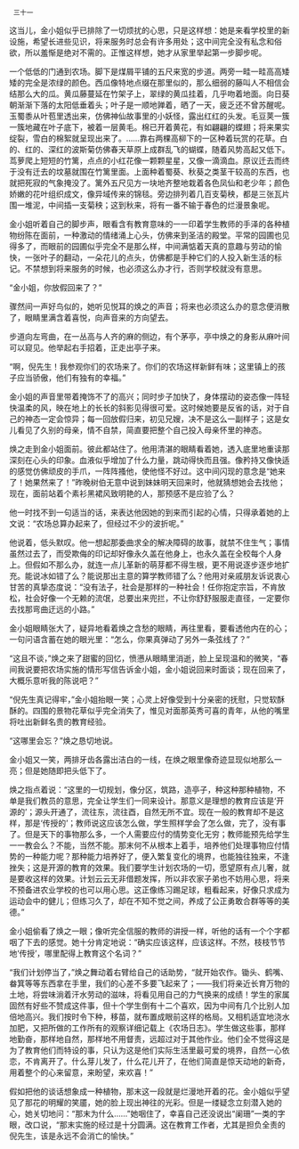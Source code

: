      三十一 

   这当儿，金小姐似乎已排除了一切烦扰的心思，只是这样想：她是来看学校里的新设施，希望长进些见识，将来服务时总会有许多用处；这中间完全没有私念和俗欲，所以羞惭是绝对不需的。正惟这样想，她才从家里举起第一步脚步呢。 

   一个低低的门通到农场。脚下是煤屑平铺的五尺来宽的步道。两旁一畦一畦高高矮矮的完全是浓绿的颜色。西瓜像特地点缀在那里似的，那么细弱的藤叫人不相信会结那么大的瓜。黄瓜藤蔓延在竹架子上，翠绿的黄瓜挂着，几乎吻着地面。向日葵朝渐渐下落的太阳低垂着头；叶子是一顺地亸着，晒了一天，疲乏还不曾苏醒呢。玉蜀黍从叶苞里透出来，仿佛神仙故事里的小妖怪，露出红红的头发。毛豆荚一簇一簇地藏在叶子底下，被着一层黄毛。棉已开着黄花，有如翩翩的蝶翅；将来果实绽裂，雪白的棉絮就呈现出来了。……靠右两棵高柳下的一区种着玩赏的花草。白的、红的、深红的波斯菊仿佛春天草原上成群乱飞的蝴蝶，随着风势高起又低下。茑萝爬上短短的竹篱，点点的小红花像一颗颗星星，又像一滴滴血。原议迁去而终于没有迁去的坟墓就围在竹篱里面。上面种着蜀葵、秋葵之类茎干较高的东西，也就把死寂的气象掩没了。篱外五尺见方一块地齐整地栽着各色凤仙和老少年；颜色娇嫩的花叶组织成文，像异域传来的锦毯。旁边排列着几百支菊秧，都是三张瓦片围一堆泥，中间插一支菊秧；这到秋来，将有一番不输于春色的烂漫景象呢。 

   金小姐听着自己的脚步声，眼看含有教育意味的一一印着学生教师的手泽的各种植物纷陈在面前，一种激动的情绪涌上心头，仿佛来到圣洁的殿堂。平常的园圃也见得多了，而眼前的园圃似乎完全不是那么样，中间满惦着天真的意趣与劳动的愉快，一张叶子的翻动，一朵花儿的点头，仿佛都是手种它们的人投入新生活的标记。不禁想到将来服务的时候，也必须这么办才行，否则学校就没有意思。 

   “金小姐，你放假回来了？” 

   骤然间一声好鸟似的，她听见悦耳的焕之的声音；将来也必须这么办的意念便消散了，眼睛里满含着喜悦，向声音来的方向望去。 

   步道向左弯曲，在一丛高与人齐的麻的侧边，有个茅亭，亭中焕之的身影从麻叶间可以窥见。他举起右手招着，正走出亭子来。 

   “啊，倪先生！我参观你们的农场来了。你们的农场这样新鲜有味；这里镇上的孩子应当骄傲，他们有独有的幸福。” 

   金小姐的声音里带着掩饰不了的高兴；同时步子加快了，身体摆动的姿态像一阵轻快温柔的风，映在地上的长长的斜影见得很可爱。这时候她要是反省的话，对于自己的神态一定会惊异；每一回放假归来，初见兄嫂，决不是这么一副样子；这是女儿看见了久别的母亲，情不自禁，简直要把整个自己投入母亲怀里的神态。 

   焕之走到金小姐面前。彼此都站住了。他用清湛的眼睛看着她，透入底里地重读那深刻在心头的印象。血液似乎增加了什么力量，跳动得快而且强。像矜持又像快适的感觉仿佛顽皮的手爪，一阵阵搔他，使他怪不好过。这中间闪现的意念是“她来了！她果然来了！”昨晚树伯无意中说到妹妹明天回来时，他就猜想她会去找他；现在，面前站着个素衫黑裙风致明艳的人，那预感不是应验了么？ 

   他一时找不到一句适当的话，来表达他因她的到来而引起的心情，只得承着她的上文说：“农场总算办起来了，但经过不少的波折呢。” 

   他说着，低头默叹。他一想起那委曲求全的解决障碍的故事，就禁不住生气；事情虽然过去了，而受欺侮的印记却好像永久盖在他身上，也永久盖在全校每个人身上。但假如不那么办，就连一点儿革新的萌芽都不得生根，更不用说逐步逐步地扩充。能说冰如错了么？能说那出主意的算学教师错了么？他用对亲戚朋友诉说衷心甘苦的真挚态度说：“没有法子，社会是那样的一种社会！任你抱定宗旨，不肯放松，社会好像一个无赖的流氓，总要出来兜拦，不让你舒舒服服走直径，一定要你去找那弯曲迂远的小路。” 

   金小姐眼睛张大了，疑异地看着焕之含愁的眼睛，再往里看，要看透他内在的心；一句问语含蓄在她的眼光里：“怎么，你果真弹动了另外一条弦线了？” 

   “这且不谈，”焕之来了甜蜜的回忆，愤懑从眼睛里消逝，脸上呈现温和的微笑，“春间我说要把农场实施的情形写信告诉金小姐，金小姐说回来时面谈；现在回来了，大概乐意听我的陈说吧？” 

   “倪先生真记得牢，”金小姐抬眼一笑；心灵上好像受到十分亲密的抚慰，只觉软酥酥的。四围的景物花草似乎完全消失了，惟见对面那英秀可喜的青年，从他的嘴里将吐出新鲜名贵的教育经验。 

   “这哪里会忘？”焕之恳切地说。 

   金小姐又一笑，两排牙齿各露出洁白的一线，在焕之眼里像奇迹显现似地那么一亮；但是她随即把头低下了。 

   焕之指点着说：“这里的一切规划，像分区，筑路，造亭子，种这种那种植物，不单是我们教员的意思，完全让学生们一同来设计。那意义是理想的教育应该是‘开源的’；源头开通了，流往东，流往酉，自然无所不宜。现在一般的教育却不是这样，那是‘传授的’；教师说这应该怎么做，学生照样学会了怎么做，完了，没有事了。但是天下的事物那么多，一个人需要应付的情势变化无穷；教师能预先给学生一一教会么？不能，当然不能。那末何不从根本上着手，培养他们处理事物应付情势的一种能力呢？那种能力培养好了，便入繁复变化的境界，也能独往独来，不逢挫失；这是开源的教育的效果。我们要学生计划农场的一切，愿望原有点儿奢，就是要收这样的效果。计划云云无非借题发挥，所以非农家子弟也不妨用心思，将来不预备进农业学校的也可以用心思。这正像练习踢足球，粗看起来，好像只求成为运动会中的健儿；但练习久了，却在不知不觉之间，养成了公正勇敢合群等等的美德。” 

   金小姐偷看了焕之一眼；像听完全信服的教师的讲授一样，听他的话有一个个字都咽了下去的感觉。她十分肯定地说：“确实应该这样，应该这样。不然，枝枝节节地‘传授’，哪里配得上教育这个名词？” 

   “我们计划停当了，”焕之舞动着右臂给自己的话助势，“就开始农作。锄头、鹤嘴、畚箕等等东西拿在手里，我们的心差不多要飞起来了；——我们将亲近长育万物的土地，将尝味淌着汗水劳动的滋味，将看见用自己的力气换来的成绩！学生的家属固然有好些不赞成这件事，但十个学生倒有十二个喜欢，因为中间有几个比别人加倍地高兴。我们按时令下种，移苗，就布置成眼前这样的格局。又相机适宜地浇水加肥，又把所做的工作所有的观察详细记载上《农场日志》。学生做这些事，那样地勤奋，那样地自然，那样地不用督责，远超过对于其他作业。他们全不觉得这是为了教育他们而特设的事，只认为这是他们实际生活里最可爱的境界，自然一心依恋，不肯离开了。什么芽儿发了，什么花儿开了，在他们简直是惊天动地的新奇，用着整个的心来留意，来盼望，来欢喜！” 

   假如把他的谈话想象成一种植物，那末这一段就是烂漫地开着的花。金小姐似乎望见了那花的明耀的笑靥，她的脸上现出神往的光彩。但是一缕疑念立刻潜入她的心，她关切地问：“那末为什么……”她咽住了，幸喜自己还没说出“阑珊”一类的字眼，改口说，“那末实施的经过是十分圆满。这在教育工作者，尤其是担负全责的倪先生，该是永远不会消亡的愉快。” 


